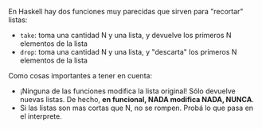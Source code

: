 En Haskell hay dos funciones muy parecidas que sirven para "recortar" listas:

  * `take`: toma una cantidad N y una lista, y devuelve los primeros N elementos de la lista
  * `drop`: toma una cantidad N y una lista, y "descarta" los primeros N elementos de la lista

Como cosas importantes a tener en cuenta:

  * ¡Ninguna de las funciones modifica la lista original! Sólo devuelve nuevas listas. De hecho, **en funcional, NADA modifica NADA, NUNCA**. 
  * Si las listas son mas cortas que N, no se rompen. Probá lo que pasa en el interprete. 